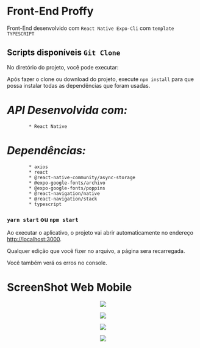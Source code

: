 # Front-End Proffy

Front-End desenvolvido com `React Native Expo-Cli` com `template TYPESCRIPT`

## Scripts disponíveis `Git Clone`

No diretório do projeto, você pode executar:

Após fazer o clone ou download do projeto, execute `npm install` para que possa instalar todas as dependências que foram usadas.

# *API Desenvolvida com:*<br />
            * React Native

# *Dependências:*<br />
            * axios
            * react
            * @react-native-community/async-storage
            * @expo-google-fonts/archivo
            * @expo-google-fonts/poppins
            * @react-navigation/native
            * @react-navigation/stack            
            * typescript

### `yarn start` ou `npm start`

Ao executar o aplicativo, o projeto vai abrir automaticamente no endereço [http://localhost:3000](http://localhost:3000).

Qualquer edição que você fizer no arquivo, a página sera recarregada.<br />

Você também verá os erros no console.

# ScreenShot Web Mobile
<p align="center">
<img src="./src/assets/images/screenshot/Screenshot_1.png">
</p>
<p align="center">
<img src="./src/assets/images/screenshot/Screenshot_2.png">
</p>
<p align="center">
<img src="./src/assets/images/screenshot/Screenshot_3.png">
</p>
<p align="center">
<img src="./src/assets/images/screenshot/Screenshot_4.png">
</p>